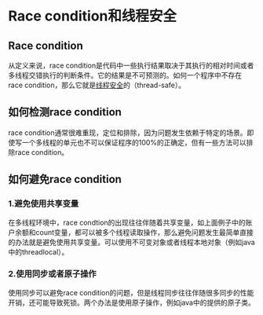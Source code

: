 # Race condition和线程安全

## Race condition

从定义来说，race condition是代码中一些执行结果取决于其执行的相对时间或者多线程交错执行的判断条件。它的结果是不可预测的。如何一个程序中不存在race condition，那么它就是[线程安全](https://so.csdn.net/so/search?q=线程安全&spm=1001.2101.3001.7020)的（thread-safe）。

## 如何检测race condition

race condition通常很难重现，定位和排除，因为问题发生依赖于特定的场景。即使写一个多线程的单元也不可以保证程序的100%的正确定，但有一些方法可以排除race condition。

## 如何避免race condition

### 1.避免使用共享变量

在多线程环境中，race condtion的出现往往伴随着共享变量，如上面例子中的账户余额和count变量，都可以被多个线程读取操作，那么避免问题发生最简单直接的办法就是避免使用共享变量。可以使用不可变对象或者线程本地对象（例如java中的threadlocal）。

### 2.使用同步或者原子操作

使用同步可以避免race condition的问题，但是线程同步往往伴随很多同步的性能开销，还可能导致死锁。两个办法是使用原子操作，例如java中的提供的原子类。